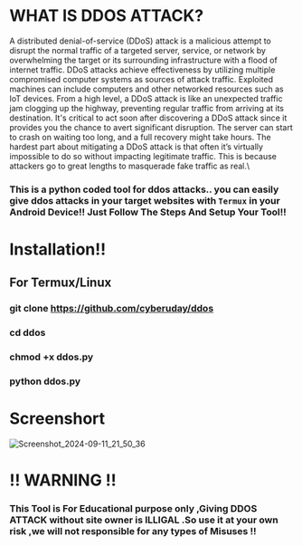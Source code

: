 # WHAT IS DDOS ATTACK?
A distributed denial-of-service (DDoS) attack is a malicious attempt to disrupt the normal traffic of a targeted server, service, or network by overwhelming the target or its surrounding infrastructure with a flood of internet traffic. DDoS attacks achieve effectiveness by utilizing multiple compromised computer systems as sources of attack traffic. Exploited machines can include computers and other networked resources such as IoT devices. From a high level, a DDoS attack is like an unexpected traffic jam clogging up the highway, preventing regular traffic from arriving at its destination. It's critical to act soon after discovering a DDoS attack since it provides you the chance to avert significant disruption. The server can start to crash on waiting too long, and a full recovery might take hours. The hardest part about mitigating a DDoS attack is that often it’s virtually impossible to do so without impacting legitimate traffic. This is because attackers go to great lengths to masquerade fake traffic as real.\

### This is a python coded tool for ddos attacks.. you can easily give ddos attacks in your target websites with `Termux` in your Android Device!! Just Follow The Steps And Setup Your Tool!!

# Installation!!
## For Termux/Linux
### git clone https://github.com/cyberuday/ddos
### cd ddos
### chmod +x ddos.py
### python ddos.py

# Screenshort 

![Screenshot_2024-09-11_21_50_36](https://github.com/user-attachments/assets/921c064f-cc15-499d-99ae-841eb804c2de)



# !! WARNING !!
### This Tool is For Educational purpose only ,Giving DDOS ATTACK without site owner is ILLIGAL .So use it at your own risk ,we will not responsible for any types of Misuses !!

